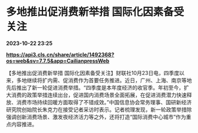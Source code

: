 # 多地推出促消费新举措 国际化因素备受关注

**2023-10-22 23:25**

**https://api3.cls.cn/share/article/1492368?os=web&sv=7.7.5&app=CailianpressWeb**

【多地推出促消费新举措 国际化因素备受关注】财联社10月23日电，四季度以来，多地继续将扩内需、促消费作为首要任务推进。近日，广州、上海、南京等地先后推出了新一轮促进消费举措。“四季度是本年度经济的收官季。年初至今，扩大消费的政策举措连续出台，促进国内消费场景全面拓展，在促进消费潜力快速释放、消费市场持续回暖方面取得了不错成效。”中国信息协会常务理事、国研新经济研究院创始院长朱克力在接受记者采访时表示。记者梳理发现，新一轮政策举措除强调创新消费场景、激发夜经济活力等之外，还将打造“国际消费中心城市”作为重点内容推进。